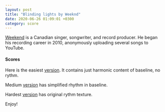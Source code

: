 ```yaml
---
layout: post
title: "Blinding lights by Weeknd"
date: 2020-06-26 01:09:01 +0300
category: score
---
```


[Weekend](https://en.wikipedia.org/wiki/The_Weeknd) is a Canadian singer, songwriter, and record producer.
He began his recording career in 2010, anonymously uploading several songs to YouTube.

#### Scores

Here is the easiest [version](<Weeknd-Blinding-Lights(easy)-onaccordion.com.pdf>).
It contains just harmonic content of baseline, no rythm.

Medium [version](<Weeknd-Blinding-Lights(medium)-onaccordion.com.pdf>) has simplified
rhythm in baseline.

Hardest [version](<Weeknd-Blinding-Lights(hard)-onaccordion.com.pdf>) has original
rythm texture.

Enjoy!
